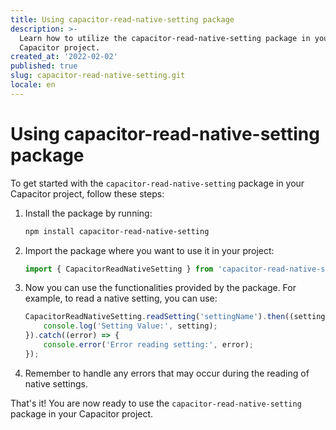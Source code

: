 ```yaml
---
title: Using capacitor-read-native-setting package
description: >-
  Learn how to utilize the capacitor-read-native-setting package in your
  Capacitor project.
created_at: '2022-02-02'
published: true
slug: capacitor-read-native-setting.git
locale: en
---
```


# Using capacitor-read-native-setting package

To get started with the `capacitor-read-native-setting` package in your Capacitor project, follow these steps:

1. Install the package by running:
   ```bash
   npm install capacitor-read-native-setting
   ```

2. Import the package where you want to use it in your project:
   ```javascript
   import { CapacitorReadNativeSetting } from 'capacitor-read-native-setting';
   ```

3. Now you can use the functionalities provided by the package. For example, to read a native setting, you can use:
   ```javascript
   CapacitorReadNativeSetting.readSetting('settingName').then((setting) => {
       console.log('Setting Value:', setting);
   }).catch((error) => {
       console.error('Error reading setting:', error);
   });
   ```

4. Remember to handle any errors that may occur during the reading of native settings.

That's it! You are now ready to use the `capacitor-read-native-setting` package in your Capacitor project.
```
```
